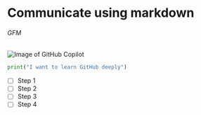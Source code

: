 # Communicate using markdown
###### GFM

![Image of GitHub Copilot](https://miro.medium.com/v2/resize:fit:700/0*oRRpMJ9XqkRnYLhW.png)


```python
print("I want to learn GitHub deeply")
```

- [ ] Step 1
- [ ] Step 2
- [ ] Step 3
- [ ] Step 4

